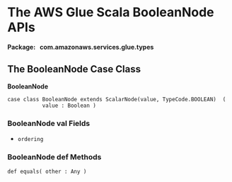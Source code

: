 # The AWS Glue Scala BooleanNode APIs<a name="glue-etl-scala-apis-glue-types-booleannode"></a>

**Package:   com\.amazonaws\.services\.glue\.types**

## The BooleanNode Case Class<a name="glue-etl-scala-apis-glue-types-booleannode-case-class"></a>

 **BooleanNode**

```
case class BooleanNode extends ScalarNode(value, TypeCode.BOOLEAN)  (
           value : Boolean )
```

### BooleanNode val Fields<a name="glue-etl-scala-apis-glue-types-booleannode-case-class-vals"></a>
+ `ordering`

### BooleanNode def Methods<a name="glue-etl-scala-apis-glue-types-booleannode-case-class-defs"></a>

```
def equals( other : Any )
```
